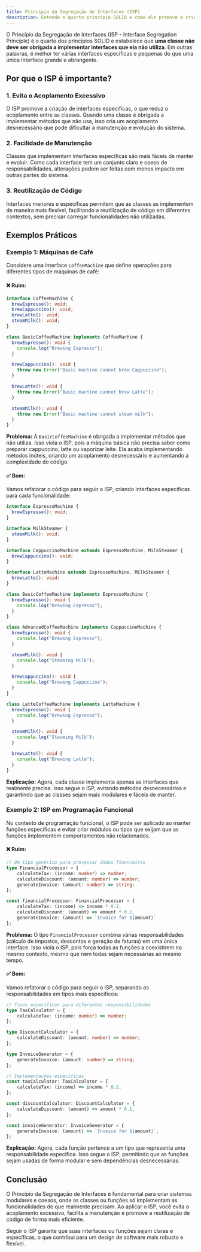 ```yaml
---
title: Princípio da Segregação de Interfaces (ISP)
description: Entenda o quarto princípio SOLID e como ele promove a criação de interfaces específicas e evita o acoplamento excessivo.
---
```


O Princípio da Segregação de Interfaces (ISP - Interface Segregation Principle) é o quarto dos princípios SOLID e estabelece que **uma classe não deve ser obrigada a implementar interfaces que ela não utiliza**. Em outras palavras, é melhor ter várias interfaces específicas e pequenas do que uma única interface grande e abrangente.

## Por que o ISP é importante?

### 1. **Evita o Acoplamento Excessivo**

O ISP promove a criação de interfaces específicas, o que reduz o acoplamento entre as classes. Quando uma classe é obrigada a implementar métodos que não usa, isso cria um acoplamento desnecessário que pode dificultar a manutenção e evolução do sistema.

### 2. **Facilidade de Manutenção**

Classes que implementam interfaces específicas são mais fáceis de manter e evoluir. Como cada interface tem um conjunto claro e coeso de responsabilidades, alterações podem ser feitas com menos impacto em outras partes do sistema.

### 3. **Reutilização de Código**

Interfaces menores e específicas permitem que as classes as implementem de maneira mais flexível, facilitando a reutilização de código em diferentes contextos, sem precisar carregar funcionalidades não utilizadas.

## Exemplos Práticos

### **Exemplo 1: Máquinas de Café**

Considere uma interface `CoffeeMachine` que define operações para diferentes tipos de máquinas de café:

#### **❌ Ruim:**

```typescript
interface CoffeeMachine {
  brewEspresso(): void;
  brewCappuccino(): void;
  brewLatte(): void;
  steamMilk(): void;
}

class BasicCoffeeMachine implements CoffeeMachine {
  brewEspresso(): void {
    console.log("Brewing Espresso");
  }

  brewCappuccino(): void {
    throw new Error("Basic machine cannot brew Cappuccino");
  }

  brewLatte(): void {
    throw new Error("Basic machine cannot brew Latte");
  }

  steamMilk(): void {
    throw new Error("Basic machine cannot steam milk");
  }
}
```

**Problema:** A `BasicCoffeeMachine` é obrigada a implementar métodos que não utiliza. Isso viola o ISP, pois a máquina básica não precisa saber como preparar cappuccino, latte ou vaporizar leite. Ela acaba implementando métodos inúteis, criando um acoplamento desnecessário e aumentando a complexidade do código.

#### **✅ Bom:**

Vamos refatorar o código para seguir o ISP, criando interfaces específicas para cada funcionalidade:

```typescript
interface EspressoMachine {
  brewEspresso(): void;
}

interface MilkSteamer {
  steamMilk(): void;
}

interface CappuccinoMachine extends EspressoMachine, MilkSteamer {
  brewCappuccino(): void;
}

interface LatteMachine extends EspressoMachine, MilkSteamer {
  brewLatte(): void;
}

class BasicCoffeeMachine implements EspressoMachine {
  brewEspresso(): void {
    console.log("Brewing Espresso");
  }
}

class AdvancedCoffeeMachine implements CappuccinoMachine {
  brewEspresso(): void {
    console.log("Brewing Espresso");
  }

  steamMilk(): void {
    console.log("Steaming Milk");
  }

  brewCappuccino(): void {
    console.log("Brewing Cappuccino");
  }
}

class LatteCoffeeMachine implements LatteMachine {
  brewEspresso(): void {
    console.log("Brewing Espresso");
  }

  steamMilk(): void {
    console.log("Steaming Milk");
  }

  brewLatte(): void {
    console.log("Brewing Latte");
  }
}
```

**Explicação:** Agora, cada classe implementa apenas as interfaces que realmente precisa. Isso segue o ISP, evitando métodos desnecessários e garantindo que as classes sejam mais modulares e fáceis de manter.

### **Exemplo 2: ISP em Programação Funcional**

No contexto de programação funcional, o ISP pode ser aplicado ao manter funções específicas e evitar criar módulos ou tipos que exijam que as funções implementem comportamentos não relacionados.

#### **❌ Ruim:**

```typescript
// Um tipo genérico para processar dados financeiros
type FinancialProcessor = {
    calculateTax: (income: number) => number;
    calculateDiscount: (amount: number) => number;
    generateInvoice: (amount: number) => string;
};

const financialProcessor: FinancialProcessor = {
    calculateTax: (income) => income * 0.2,
    calculateDiscount: (amount) => amount * 0.1,
    generateInvoice: (amount) => `Invoice for ${amount}`
};
```

**Problema:** O tipo `FinancialProcessor` combina várias responsabilidades (cálculo de impostos, descontos e geração de faturas) em uma única interface. Isso viola o ISP, pois força todas as funções a coexistirem no mesmo contexto, mesmo que nem todas sejam necessárias ao mesmo tempo.

#### **✅ Bom:**

Vamos refatorar o código para seguir o ISP, separando as responsabilidades em tipos mais específicos:

```typescript
// Tipos específicos para diferentes responsabilidades
type TaxCalculator = {
    calculateTax: (income: number) => number;
};

type DiscountCalculator = {
    calculateDiscount: (amount: number) => number;
};

type InvoiceGenerator = {
    generateInvoice: (amount: number) => string;
};

// Implementações específicas
const taxCalculator: TaxCalculator = {
    calculateTax: (income) => income * 0.2,
};

const discountCalculator: DiscountCalculator = {
    calculateDiscount: (amount) => amount * 0.1,
};

const invoiceGenerator: InvoiceGenerator = {
    generateInvoice: (amount) => `Invoice for ${amount}`,
};
```

**Explicação:** Agora, cada função pertence a um tipo que representa uma responsabilidade específica. Isso segue o ISP, permitindo que as funções sejam usadas de forma modular e sem dependências desnecessárias.

## Conclusão

O Princípio da Segregação de Interfaces é fundamental para criar sistemas modulares e coesos, onde as classes ou funções só implementam as funcionalidades de que realmente precisam. Ao aplicar o ISP, você evita o acoplamento excessivo, facilita a manutenção e promove a reutilização de código de forma mais eficiente.

Seguir o ISP garante que suas interfaces ou funções sejam claras e específicas, o que contribui para um design de software mais robusto e flexível.
 
